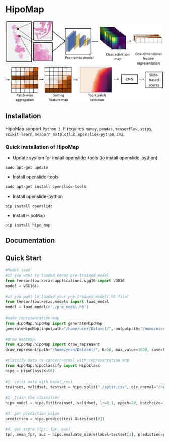 # HipoMap

![](Capture.PNG)

## Installation
HipoMap support `Python 3`.
It requires `numpy`, `pandas`, `tensorflow`, `scipy`, `scikit-learn`, `seaborn`, `matplotlib`, `openslide-python`, `cv2`.

### Quick installation of HipoMap

* Update system for install openslide-tools (to install openslide-python)
```
sudo apt-get update
```
* Install openslide-tools
```
sudo apt-get install openslide-tools
```
* Install openslide-python
```
pip install openslide
```
* Install HipoMap
```
pip install hipo_map
```

## Documentation

## Quick Start
```python
#Model load
#if you want to loaded keras pre-trained model
from tensorflow.keras.applications.vgg16 import VGG16
model = VGG16()

#if you want to loaded your pre-trained model(.h5 file)
from tensorflow.keras.models import load_model 
model = load_model(r'./pre_model.h5')

#make representation map
from HipoMap.hipoMap import generateHipoMap
generateHipoMap(inputpath="/home/user/Dataset/", outputpath="/home/user/Rep/", model = model, layer_name="block5_conv3", patch_size=(224, 224))

#draw heatmap
from HipoMap.hipoMap import draw_represent
draw_represent(path="/home/yeon/Dataset/", K=50, max_value=1000, save=False)

#Classify data to cancer/normal with representation map
from HipoMap.hipoClassify import HipoClass
hipo = HipoClass(K=50)

#1. split data with base(.csv) 
trainset, validset, testset = hipo.split("./split.csv", dir_normal="/home/user/Dataset/Normal/", dir_cancer="/home/user/Dataset/Cancer")

#2. train the classifier
hipo_model = hipo.fit(trainset, validset, lr=0.1, epoch=20, batchsize=1, activation_size=196)

#3. get prediction value
prediction = hipo.predict(test_X=testset[0])

#4. get score (tpr, fpr, auc)
tpr, mean_fpr, auc = hipo.evaluate_score(label=testset[1], prediction=prediction)
```